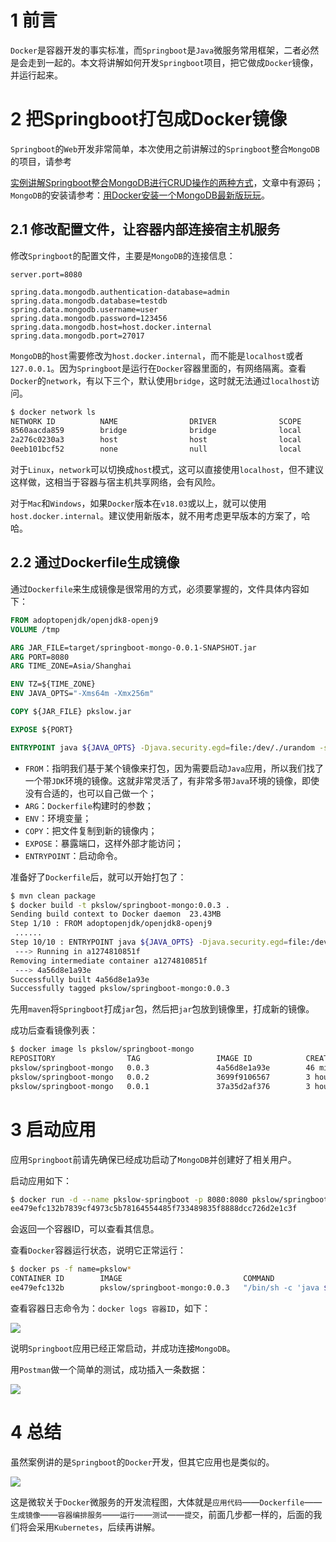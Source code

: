 # 1 前言

`Docker`是容器开发的事实标准，而`Springboot`是`Java`微服务常用框架，二者必然是会走到一起的。本文将讲解如何开发`Springboot`项目，把它做成`Docker`镜像，并运行起来。



# 2 把Springboot打包成Docker镜像

`Springboot`的`Web`开发非常简单，本次使用之前讲解过的`Springboot`整合`MongoDB`的项目，请参考

[实例讲解Springboot整合MongoDB进行CRUD操作的两种方式](https://www.pkslow.com/archives/springboot-mongodb-repository-template)，文章中有源码；`MongoDB`的安装请参考：[用Docker安装一个MongoDB最新版玩玩](https://www.pkslow.com/archives/start-mongodb-with-docker)。



## 2.1 修改配置文件，让容器内部连接宿主机服务

修改`Springboot`的配置文件，主要是`MongoDB`的连接信息：

```properties
server.port=8080

spring.data.mongodb.authentication-database=admin
spring.data.mongodb.database=testdb
spring.data.mongodb.username=user
spring.data.mongodb.password=123456
spring.data.mongodb.host=host.docker.internal
spring.data.mongodb.port=27017
```

`MongoDB`的`host`需要修改为`host.docker.internal`，而不能是`localhost`或者`127.0.0.1`。因为`Springboot`是运行在`Docker`容器里面的，有网络隔离。查看`Docker`的`network`，有以下三个，默认使用`bridge`，这时就无法通过`localhost`访问。

```bash
$ docker network ls
NETWORK ID          NAME                DRIVER              SCOPE
8560aacda859        bridge              bridge              local
2a276c0230a3        host                host                local
0eeb101bcf52        none                null                local
```

对于`Linux`，`network`可以切换成`host`模式，这可以直接使用`localhost`，但不建议这样做，这相当于容器与宿主机共享网络，会有风险。

对于`Mac`和`Windows`，如果`Docker`版本在`v18.03`或以上，就可以使用`host.docker.internal`。建议使用新版本，就不用考虑更早版本的方案了，哈哈。



## 2.2 通过Dockerfile生成镜像

通过`Dockerfile`来生成镜像是很常用的方式，必须要掌握的，文件具体内容如下：

```dockerfile
FROM adoptopenjdk/openjdk8-openj9
VOLUME /tmp

ARG JAR_FILE=target/springboot-mongo-0.0.1-SNAPSHOT.jar
ARG PORT=8080
ARG TIME_ZONE=Asia/Shanghai

ENV TZ=${TIME_ZONE}
ENV JAVA_OPTS="-Xms64m -Xmx256m"

COPY ${JAR_FILE} pkslow.jar

EXPOSE ${PORT}

ENTRYPOINT java ${JAVA_OPTS} -Djava.security.egd=file:/dev/./urandom -server -jar pkslow.jar
```




- `FROM`：指明我们基于某个镜像来打包，因为需要启动`Java`应用，所以我们找了一个带`JDK`环境的镜像。这就非常灵活了，有非常多带`Java`环境的镜像，即使没有合适的，也可以自己做一个；
- `ARG`：`Dockerfile`构建时的参数；
- `ENV`：环境变量；
- `COPY`：把文件复制到新的镜像内；
- `EXPOSE`：暴露端口，这样外部才能访问；
- `ENTRYPOINT`：启动命令。



准备好了`Dockerfile`后，就可以开始打包了：

```bash
$ mvn clean package
$ docker build -t pkslow/springboot-mongo:0.0.3 .
Sending build context to Docker daemon  23.43MB
Step 1/10 : FROM adoptopenjdk/openjdk8-openj9
 ......
Step 10/10 : ENTRYPOINT java ${JAVA_OPTS} -Djava.security.egd=file:/dev/./urandom -server -jar pkslow.jar
 ---> Running in a1274810851f
Removing intermediate container a1274810851f
 ---> 4a56d8e1a93e
Successfully built 4a56d8e1a93e
Successfully tagged pkslow/springboot-mongo:0.0.3
```

先用`maven`将`Springboot`打成`jar`包，然后把`jar`包放到镜像里，打成新的镜像。

成功后查看镜像列表：

```bash
$ docker image ls pkslow/springboot-mongo
REPOSITORY                TAG                 IMAGE ID            CREATED             SIZE
pkslow/springboot-mongo   0.0.3               4a56d8e1a93e        46 minutes ago      346MB
pkslow/springboot-mongo   0.0.2               3699f9106567        3 hours ago         346MB
pkslow/springboot-mongo   0.0.1               37a35d2af376        3 hours ago         346MB
```



# 3 启动应用

应用`Springboot`前请先确保已经成功启动了`MongoDB`并创建好了相关用户。

启动应用如下：

```bash
$ docker run -d --name pkslow-springboot -p 8080:8080 pkslow/springboot-mongo:0.0.3
ee479efc132b7839cf4973c5b78164554485f733489835f8888dcc726d2e1c3f
```

会返回一个容器ID，可以查看其信息。

查看`Docker`容器运行状态，说明它正常运行：

```bash
$ docker ps -f name=pkslow*
CONTAINER ID        IMAGE                           COMMAND                  CREATED             STATUS              PORTS                    NAMES
ee479efc132b        pkslow/springboot-mongo:0.0.3   "/bin/sh -c 'java ${…"   51 minutes ago      Up 51 minutes       0.0.0.0:8080->8080/tcp   pkslow-springboot
```



查看容器日志命令为：`docker logs 容器ID`，如下：

![](https://pkslow.oss-cn-shenzhen.aliyuncs.com/images/2020/07/Docker-Springboot.container-logs.png)

说明`Springboot`应用已经正常启动，并成功连接`MongoDB`。



用`Postman`做一个简单的测试，成功插入一条数据：

![](https://pkslow.oss-cn-shenzhen.aliyuncs.com/images/2020/07/Docker-Springboot.postman-test.png)





# 4 总结

虽然案例讲的是`Springboot`的`Docker`开发，但其它应用也是类似的。

![](https://pkslow.oss-cn-shenzhen.aliyuncs.com/images/2020/07/Docker-Springboot.development-workflow.png)



这是微软关于`Docker`微服务的开发流程图，大体就是`应用代码`——`Dockerfile`——`生成镜像`——`容器编排服务`——`运行`——`测试`——`提交`，前面几步都一样的，后面的我们将会采用`Kubernetes`，后续再讲解。





